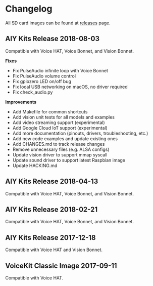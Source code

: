 # Changelog

All SD card images can be found at [releases][github-releases] page.

## AIY Kits Release 2018-08-03

Compatible with Voice HAT, Voice Bonnet, and Vision Bonnet.

**Fixes**

* Fix PulseAudio infinite loop with Voice Bonnet
* Fix PulseAudio volume control
* Fix gpiozero LED on/off bug
* Fix local USB networking on macOS, no driver required
* Fix check_audio.py

**Improvements**

* Add Makefile for common shortcuts
* Add vision unit tests for all models and examples
* Add video streaming support (experimental)
* Add Google Cloud IoT support (experimental)
* Add more documentation (pinouts, drivers, troubleshooting, etc.)
* Add new code examples and update existing ones
* Add CHANGES.md to track release changes
* Remove unnecessary files (e.g. ALSA configs)
* Update vision driver to support mmap syscall
* Update sound driver to support latest Raspbian image
* Update HACKING.md

## AIY Kits Release 2018-04-13

Compatible with Voice HAT, Voice Bonnet, and Vision Bonnet.

## AIY Kits Release 2018-02-21

Compatible with Voice HAT, Voice Bonnet, and Vision Bonnet.

## AIY Kits Release 2017-12-18

Compatible with Voice HAT and Vision Bonnet.

## VoiceKit Classic Image 2017-09-11

Compatible with Voice HAT.

[github-releases]: https://github.com/google/aiyprojects-raspbian/releases
